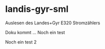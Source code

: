 # landis-gyr-sml
Auslesen des Landes+Gyr E320 Stromzählers


Doku kommt ...
Noch ein test

Noch ein test 2
